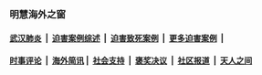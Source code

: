 
### 明慧海外之窗

####  [武汉肺炎](indexes/365.md?t=03100000) &nbsp;|&nbsp;  [迫害案例综述](indexes/328.md?t=03100000) &nbsp;|&nbsp; [迫害致死案例](indexes/277.md?t=03100000)  &nbsp;|&nbsp; [更多迫害案例](indexes/81.md?t=03100000)  &nbsp;|&nbsp; 
####  [时事评论](indexes/19.md?t=03100000) &nbsp;|&nbsp; [海外简讯](indexes/245.md?t=03100000)&nbsp;|&nbsp;  [社会支持](indexes/140.md?t=03100000) &nbsp;|&nbsp; [褒奖决议](indexes/282.md?t=03100000) &nbsp;|&nbsp; [社区报道](indexes/91.md?t=03100000)  &nbsp;|&nbsp; [天人之间](indexes/78.md?t=03100000) 

